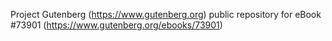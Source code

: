 Project Gutenberg (https://www.gutenberg.org) public repository for
eBook #73901 (https://www.gutenberg.org/ebooks/73901)
